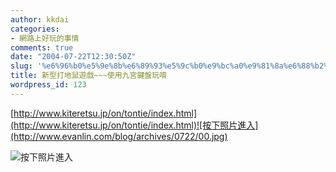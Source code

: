 ```yaml
---
author: kkdai
categories:
- 網路上好玩的事情
comments: true
date: "2004-07-22T12:30:50Z"
slug: '%e6%96%b0%e5%9e%8b%e6%89%93%e5%9c%b0%e9%bc%a0%e9%81%8a%e6%88%b2%e4%bd%bf%e7%94%a8%e4%b9%9d%e5%ae%ae%e9%8d%b5%e7%9b%a4%e7%8e%a9%e5%94%b7'
title: 新型打地鼠遊戲~~~使用九宮鍵盤玩唷
wordpress_id: 123
---
```


[http://www.kiteretsu.jp/on/tontie/index.html](http://www.kiteretsu.jp/on/tontie/index.html)![按下照片進入](http://www.evanlin.com/blog/archives/0722/00.jpg)

![按下照片進入](http://www.evanlin.com/blog/archives/0722/11.jpg)
